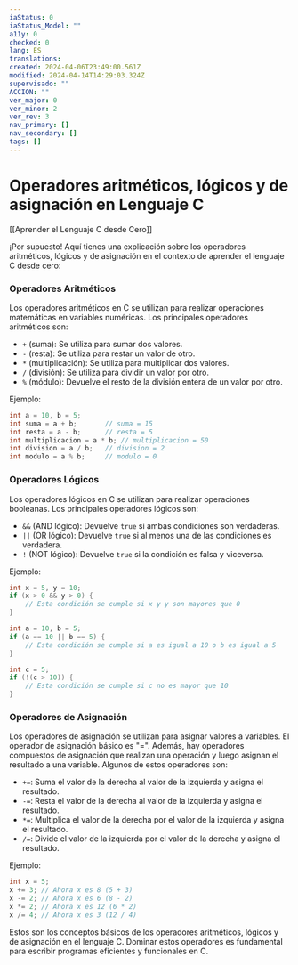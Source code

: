 ```yaml
---
iaStatus: 0
iaStatus_Model: ""
a11y: 0
checked: 0
lang: ES
translations: 
created: 2024-04-06T23:49:00.561Z
modified: 2024-04-14T14:29:03.324Z
supervisado: ""
ACCION: ""
ver_major: 0
ver_minor: 2
ver_rev: 3
nav_primary: []
nav_secondary: []
tags: []
---
```

# Operadores aritméticos, lógicos y de asignación en Lenguaje C

[[Aprender el Lenguaje C desde Cero]]

¡Por supuesto! Aquí tienes una explicación sobre los operadores aritméticos, lógicos y de asignación en el contexto de aprender el lenguaje C desde cero:

### Operadores Aritméticos
Los operadores aritméticos en C se utilizan para realizar operaciones matemáticas en variables numéricas. Los principales operadores aritméticos son:

- `+` (suma): Se utiliza para sumar dos valores.
- `-` (resta): Se utiliza para restar un valor de otro.
- `*` (multiplicación): Se utiliza para multiplicar dos valores.
- `/` (división): Se utiliza para dividir un valor por otro.
- `%` (módulo): Devuelve el resto de la división entera de un valor por otro.

Ejemplo:
```c
int a = 10, b = 5;
int suma = a + b;       // suma = 15
int resta = a - b;      // resta = 5
int multiplicacion = a * b; // multiplicacion = 50
int division = a / b;   // division = 2
int modulo = a % b;     // modulo = 0
```

### Operadores Lógicos
Los operadores lógicos en C se utilizan para realizar operaciones booleanas. Los principales operadores lógicos son:

- `&&` (AND lógico): Devuelve `true` si ambas condiciones son verdaderas.
- `||` (OR lógico): Devuelve `true` si al menos una de las condiciones es verdadera.
- `!` (NOT lógico): Devuelve `true` si la condición es falsa y viceversa.

Ejemplo:
```c
int x = 5, y = 10;
if (x > 0 && y > 0) {
    // Esta condición se cumple si x y y son mayores que 0
}

int a = 10, b = 5;
if (a == 10 || b == 5) {
    // Esta condición se cumple si a es igual a 10 o b es igual a 5
}

int c = 5;
if (!(c > 10)) {
    // Esta condición se cumple si c no es mayor que 10
}
```

### Operadores de Asignación
Los operadores de asignación se utilizan para asignar valores a variables. El operador de asignación básico es "=". Además, hay operadores compuestos de asignación que realizan una operación y luego asignan el resultado a una variable. Algunos de estos operadores son:

- `+=`: Suma el valor de la derecha al valor de la izquierda y asigna el resultado.
- `-=`: Resta el valor de la derecha al valor de la izquierda y asigna el resultado.
- `*=`: Multiplica el valor de la derecha por el valor de la izquierda y asigna el resultado.
- `/=`: Divide el valor de la izquierda por el valor de la derecha y asigna el resultado.

Ejemplo:
```c
int x = 5;
x += 3; // Ahora x es 8 (5 + 3)
x -= 2; // Ahora x es 6 (8 - 2)
x *= 2; // Ahora x es 12 (6 * 2)
x /= 4; // Ahora x es 3 (12 / 4)
```

Estos son los conceptos básicos de los operadores aritméticos, lógicos y de asignación en el lenguaje C. Dominar estos operadores es fundamental para escribir programas eficientes y funcionales en C.